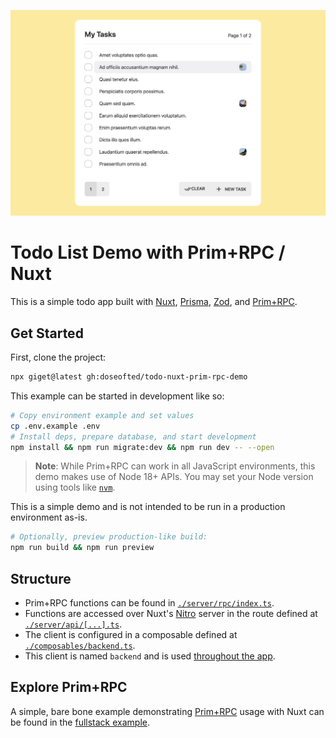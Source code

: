 ![Screenshot of todo app](./screenshot.png)

# Todo List Demo with Prim+RPC / Nuxt

<!-- NOTE: StackBlitz doesn't yet support Node 18, required for File usage -->
<!-- [![Open in StackBlitz](https://developer.stackblitz.com/img/open_in_stackblitz_small.svg)](https://stackblitz.com/github/doseofted/todo-nuxt-prim-rpc-demo/tree/main) -->

This is a simple todo app built with [Nuxt](https://github.com/nuxt/nuxt), [Prisma](https://github.com/prisma/prisma), [Zod](https://github.com/colinhacks/zod), and [Prim+RPC](https://github.com/doseofted/prim-rpc).

## Get Started

First, clone the project:

```zsh
npx giget@latest gh:doseofted/todo-nuxt-prim-rpc-demo
```

This example can be started in development like so:

```zsh
# Copy environment example and set values
cp .env.example .env
# Install deps, prepare database, and start development
npm install && npm run migrate:dev && npm run dev -- --open
```

> **Note**: While Prim+RPC can work in all JavaScript environments, this demo makes use of Node 18+ APIs. You may set your Node version using tools like [`nvm`](https://github.com/nvm-sh/nvm).

This is a simple demo and is not intended to be run in a production environment as-is.

```zsh
# Optionally, preview production-like build:
npm run build && npm run preview
```

## Structure

- Prim+RPC functions can be found in [`./server/rpc/index.ts`](./server/rpc/index.ts).
- Functions are accessed over Nuxt's [Nitro](https://github.com/unjs/nitro) server in the route defined at [`./server/api/[...].ts`](./server/api/[...].ts).
- The client is configured in a composable defined at [`./composables/backend.ts`](./composables/backend.ts).
- This client is named `backend` and is used [throughout the app](./pages/index.vue).

## Explore Prim+RPC

A simple, bare bone example demonstrating [Prim+RPC](https://prim.doseofted.me/) usage with Nuxt can be found in the [fullstack example](https://github.com/doseofted/prim-rpc-examples/tree/main/fullstack-framework).
